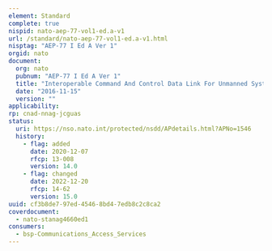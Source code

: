 ```yaml
---
element: Standard
complete: true
nispid: nato-aep-77-vol1-ed.a-v1
url: /standard/nato-aep-77-vol1-ed.a-v1.html
nisptag: "AEP-77 I Ed A Ver 1"
orgid: nato
document:
  org: nato
  pubnum: "AEP-77 I Ed A Ver 1"
  title: "Interoperable Command And Control Data Link For Unmanned Systems (IC2DL) - Top Level Description"
  date: "2016-11-15"
  version: ""
applicability:
rp: cnad-nnag-jcguas
status:
  uri: https://nso.nato.int/protected/nsdd/APdetails.html?APNo=1546
  history: 
    - flag: added
      date: 2020-12-07
      rfcp: 13-008
      version: 14.0
    - flag: changed
      date: 2022-12-20
      rfcp: 14-62
      version: 15.0
uuid: cf3b8de7-97ed-4546-8bd4-7edb8c2c8ca2
coverdocument:
  - nato-stanag4660ed1
consumers:
  - bsp-Communications_Access_Services
---
```


